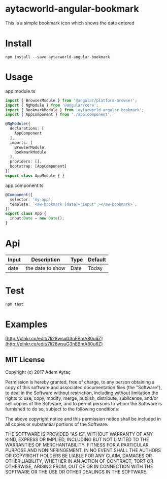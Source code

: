 # aytacworld-angular-bookmark

This is a simple bookmark icon which shows the date entered

# Install

`npm install --save aytacworld-angular-bookmark`

# Usage

app.module.ts

```typescript
import { BrowserModule } from '@angular/platform-browser';
import { NgModule } from '@angular/core';
import { BookmarkModule } from 'aytacworld-angular-bookmark';
import { AppComponent } from './app.component';

@NgModule({
  declarations: [
    AppComponent
  ],
  imports: [
    BrowserModule,
    BookmarkModule
  ],
  providers: [],
  bootstrap: [AppComponent]
})
export class AppModule { }
```

app.component.ts
```typescript
@Component({
  selector: 'my-app',
  template: `<aw-bookmark [date]="input" ></aw-bookmark>`,
})
export class App {
  input:Date = new Date();
}
```

# Api

|Input       |  Description   |  Type  |  Default  |
|------------|----------------|--------|-----------|
|date    |  the date to show | Date | Today |

# Test

`npm test`

# Examples

[http://plnkr.co/edit/7li28wsuG3nEBmA80u6Z](http://plnkr.co/edit/7li28wsuG3nEBmA80u6Z)

## MIT License

Copyright (c) 2017 Adem Aytaç

Permission is hereby granted, free of charge, to any person obtaining a copy
of this software and associated documentation files (the "Software"), to deal
in the Software without restriction, including without limitation the rights
to use, copy, modify, merge, publish, distribute, sublicense, and/or sell
copies of the Software, and to permit persons to whom the Software is
furnished to do so, subject to the following conditions:

The above copyright notice and this permission notice shall be included in all
copies or substantial portions of the Software.

THE SOFTWARE IS PROVIDED "AS IS", WITHOUT WARRANTY OF ANY KIND, EXPRESS OR
IMPLIED, INCLUDING BUT NOT LIMITED TO THE WARRANTIES OF MERCHANTABILITY,
FITNESS FOR A PARTICULAR PURPOSE AND NONINFRINGEMENT. IN NO EVENT SHALL THE
AUTHORS OR COPYRIGHT HOLDERS BE LIABLE FOR ANY CLAIM, DAMAGES OR OTHER
LIABILITY, WHETHER IN AN ACTION OF CONTRACT, TORT OR OTHERWISE, ARISING FROM,
OUT OF OR IN CONNECTION WITH THE SOFTWARE OR THE USE OR OTHER DEALINGS IN THE
SOFTWARE.
